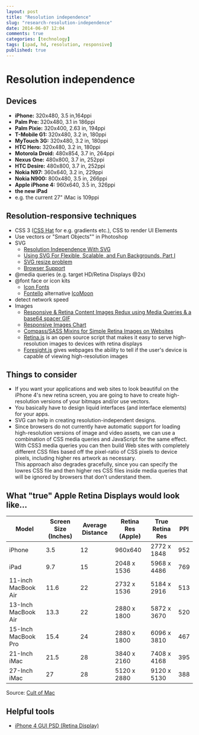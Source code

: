```yaml
---
layout: post
title: "Resolution independence"
slug: "research-resolution-independence"
date: 2014-06-07 12:04
comments: true
categories: [technology]
tags: [ipad, hd, resolution, responsive]
published: true
---
```


# Resolution independence

## Devices

* **iPhone:** 320x480, 3.5 in,164ppi
* **Palm Pre:** 320x480, 3.1 in 186ppi
* **Palm Pixie:** 320x400, 2.63 in, 194ppi
* **T-Mobile G1:** 320x480, 3.2 in, 180ppi
* **MyTouch 3G:** 320x480, 3.2 in, 180ppi
* **HTC Hero:** 320x480, 3.2 in, 180ppi
* **Motorola Droid:** 480x854, 3.7 in, 264ppi
* **Nexus One:** 480x800, 3.7 in, 252ppi
* **HTC Desire:** 480x800, 3.7 in, 252ppi
* **Nokia N97:** 360x640, 3.2 in, 229ppi
* **Nokia N900:** 800x480, 3.5 in, 266ppi
* **Apple iPhone 4:** 960x640, 3.5 in, 326ppi
* **the new iPad**
* e.g. the current 27" iMac is 109ppi

## Resolution-responsive techniques

* CSS 3 ([CSS Hat](http://csshat.com/) for e.g. gradients etc.), CSS to render UI Elements 
* Use vectors or "Smart Objects"" in Photoshop
* SVG
	* [Resolution Independence With SVG](http://coding.smashingmagazine.com/2012/01/16/resolution-independence-with-svg/)
	* [Using SVG For Flexible, Scalable, and Fun Backgrounds, Part I](http://www.alistapart.com/articles/using-svg-for-flexible-scalable-and-fun-backgrounds-part-i/)
	* [SVG resize problem](http://simurai.com/post/19895985870/icon-sharpness-limbo)
	* [Browser Support](http://caniuse.com/#search=svg)
* @media queries (e.g. target HD/Retina Displays @2x)
* @font face or icon kits
	* [Icon Fonts](http://css-tricks.com/examples/IconFont/)
	* [Fontello](http://fontello.com/) alternative [IcoMoon](http://keyamoon.com/icomoon/)	
* detect network speed
* Images
	* [Responsive & Retina Content Images Redux using Media Queries & a base64 spacer GIF](http://www.mattstow.com/responsive-and-retina-content-images-redux.html)
	* [Responsive Images Chart](https://docs.google.com/spreadsheet/ccc?key=0Al0lI17fOl9DdDgxTFVoRzFpV3VCdHk2NTBmdVI2OXc#gid=0)
	* [Compass/SASS Mixins for Simple Retina Images on Websites](http://blog.joelambert.co.uk/2012/03/09/compass-sass-mixins-for-simple-retina-images-on-websites/)
	* [Retina.js](http://retinajs.com/) is an open source script that makes it easy to serve high-resolution images to devices with retina displays
	* [Foresight.js](https://github.com/adamdbradley/foresight.js) gives webpages the ability to tell if the user's device is capable of viewing high-resolution images

## Things to consider

* If you want your applications and web sites to look beautiful on the iPhone 4's new retina screen, you are going to have to create high-resolution versions of your bitmaps and/or use vectors.
* You basically have to design liquid interfaces (and interface elements) for your apps.
* SVG can help in creating resolution-independent designs.
* Since browsers do not currently have automatic support for loading high-resolution versions of image and video assets, we can use a combination of CSS media queries and JavaScript for the same effect.  
With CSS3 media queries you can then build Web sites with completely different CSS files based off the pixel-ratio of CSS pixels to device pixels, including higher res artwork as necessary.  
This approach also degrades gracefully, since you can specify the lowres CSS file and then higher res CSS files inside media queries that will be ignored by browsers that don’t understand them.

## What "true" Apple Retina Displays would look like…

| Model | Screen Size (Inches) | Average Distance | Retina Res (Apple) | True Retina Res | PPI |
| ----- | -------------------- | ---------------- | ------------------ | --------------- | --- |
| iPhone | 3.5 | 12 | 960x640 | 2772 x 1848 | 952 |
| iPad | 9.7 | 15 | 2048 x 1536 | 5968 x 4486 |769 |
| 11-inch MacBook Air | 11.6 | 22 | 2732 x 1536 | 5184 x 2916 | 513 |
| 13-Inch MacBook Air | 13.3 | 22 | 2880 x 1800 | 5872 x 3670 | 520 |
| 15-Inch MacBook Pro | 15.4 | 24 | 2880 x 1800 | 6096 x 3810 | 467 |
| 21-Inch iMac | 21.5 | 28 | 3840 x 2160 | 7408 x 4168 | 395 |
| 27-Inch iMac | 27 | 28 | 5120 x 2880 | 9120 x 5130 | 388 |

Source: [Cult of Mac](http://www.cultofmac.com/173702/why-retina-isnt-enough-feature/)

## Helpful tools

* [iPhone 4 GUI PSD (Retina Display)](http://www.teehanlax.com/blog/iphone-4-gui-psd-retina-display/)